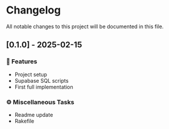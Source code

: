 # Changelog

All notable changes to this project will be documented in this file.

## [0.1.0] - 2025-02-15

### 🚀 Features

- Project setup
- Supabase SQL scripts
- First full implementation

### ⚙️ Miscellaneous Tasks

- Readme update
- Rakefile

<!-- generated by git-cliff -->
